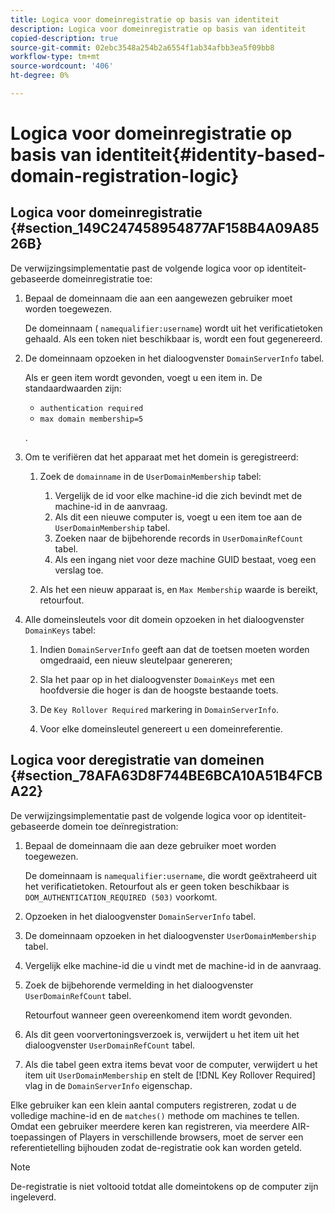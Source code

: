 ```yaml
---
title: Logica voor domeinregistratie op basis van identiteit
description: Logica voor domeinregistratie op basis van identiteit
copied-description: true
source-git-commit: 02ebc3548a254b2a6554f1ab34afbb3ea5f09bb8
workflow-type: tm+mt
source-wordcount: '406'
ht-degree: 0%

---
```


# Logica voor domeinregistratie op basis van identiteit{#identity-based-domain-registration-logic}

## Logica voor domeinregistratie {#section_149C247458954877AF158B4A09A8526B}

De verwijzingsimplementatie past de volgende logica voor op identiteit-gebaseerde domeinregistratie toe:

1. Bepaal de domeinnaam die aan een aangewezen gebruiker moet worden toegewezen.

   De domeinnaam ( `namequalifier:username`) wordt uit het verificatietoken gehaald. Als een token niet beschikbaar is, wordt een fout gegenereerd.
1. De domeinnaam opzoeken in het dialoogvenster `DomainServerInfo` tabel.

   Als er geen item wordt gevonden, voegt u een item in. De standaardwaarden zijn:

   * `authentication required`
   * `max domain membership=5`

   .

1. Om te verifiëren dat het apparaat met het domein is geregistreerd:

   1. Zoek de `domainname` in de `UserDomainMembership` tabel:

      1. Vergelijk de id voor elke machine-id die zich bevindt met de machine-id in de aanvraag.
      1. Als dit een nieuwe computer is, voegt u een item toe aan de `UserDomainMembership` tabel.
      1. Zoeken naar de bijbehorende records in `UserDomainRefCount` tabel.
      1. Als een ingang niet voor deze machine GUID bestaat, voeg een verslag toe.

   1. Als het een nieuw apparaat is, en `Max Membership` waarde is bereikt, retourfout.

1. Alle domeinsleutels voor dit domein opzoeken in het dialoogvenster `DomainKeys` tabel:

   1. Indien `DomainServerInfo` geeft aan dat de toetsen moeten worden omgedraaid, een nieuw sleutelpaar genereren;
   1. Sla het paar op in het dialoogvenster `DomainKeys` met een hoofdversie die hoger is dan de hoogste bestaande toets.
   1. De `Key Rollover Required` markering in `DomainServerInfo`.

   1. Voor elke domeinsleutel genereert u een domeinreferentie.

## Logica voor deregistratie van domeinen {#section_78AFA63D8F744BE6BCA10A51B4FCBA22}

De verwijzingsimplementatie past de volgende logica voor op identiteit-gebaseerde domein toe deïnregistration:

1. Bepaal de domeinnaam die aan deze gebruiker moet worden toegewezen.

   De domeinnaam is `namequalifier:username`, die wordt geëxtraheerd uit het verificatietoken. Retourfout als er geen token beschikbaar is `DOM_AUTHENTICATION_REQUIRED (503)` voorkomt.
1. Opzoeken in het dialoogvenster `DomainServerInfo` tabel.
1. De domeinnaam opzoeken in het dialoogvenster `UserDomainMembership` tabel.
1. Vergelijk elke machine-id die u vindt met de machine-id in de aanvraag.
1. Zoek de bijbehorende vermelding in het dialoogvenster `UserDomainRefCount` tabel.

   Retourfout wanneer geen overeenkomend item wordt gevonden.

1. Als dit geen voorvertoningsverzoek is, verwijdert u het item uit het dialoogvenster `UserDomainRefCount` tabel.
1. Als die tabel geen extra items bevat voor de computer, verwijdert u het item uit `UserDomainMembership` en stelt de [!DNL Key Rollover Required] vlag in de `DomainServerInfo` eigenschap.

Elke gebruiker kan een klein aantal computers registreren, zodat u de volledige machine-id en de `matches()` methode om machines te tellen. Omdat een gebruiker meerdere keren kan registreren, via meerdere AIR-toepassingen of Players in verschillende browsers, moet de server een referentietelling bijhouden zodat de-registratie ook kan worden geteld.

>[!NOTE]
>
>De-registratie is niet voltooid totdat alle domeintokens op de computer zijn ingeleverd.
